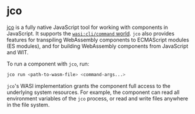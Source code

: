 # jco

[jco](https://github.com/bytecodealliance/jco) is a fully native JavaScript tool for working with components in JavaScript.
It supports the [`wasi:cli/command` world](https://github.com/WebAssembly/wasi-cli/blob/main/wit/command.wit).
`jco` also provides features for transpiling WebAssembly components to ECMAScript modules (ES modules),
and for building WebAssembly components from JavaScript and WIT.

To run a component with `jco`, run:

```sh
jco run <path-to-wasm-file> <command-args...>
```

`jco`'s WASI implementation grants the component full access to the underlying system resources.
For example, the component can read all environment variables of the `jco` process,
or read and write files anywhere in the file system.
